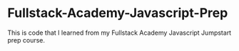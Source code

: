# Fullstack-Academy-Javascript-Prep

This is code that I learned from my Fullstack Academy Javascript Jumpstart prep course.
